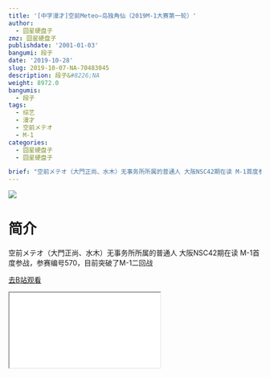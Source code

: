 ```yaml
---
title: '[中字漫才]空前Meteo—岛独角仙（2019M-1大赛第一轮）'
author:
  - 囧星硬盘子
zmz: 囧星硬盘子
publishdate: '2001-01-03'
bangumi: 段子
date: '2019-10-28'
slug: 2019-10-07-NA-70483045
description: 段子&#8226;NA
weight: 8972.0
bangumis:
  - 段子
tags:
  - 综艺
  - 漫才
  - 空前メテオ
  - M-1
categories:
  - 囧星硬盘子
  - 囧星硬盘子

brief: "空前メテオ（大門正尚、水木）无事务所所属的普通人 大阪NSC42期在读 M-1首度参战，参赛编号570，目前突破了M-1二回战"
---
```

![](https://raw.githubusercontent.com/tcgriffith/owaraisite/master/static/tmpimg/b54b5b0006dd701f771fd1262feb1e095ed789f1.jpg.480.jpg)
# 简介  
空前メテオ（大門正尚、水木）无事务所所属的普通人 大阪NSC42期在读 M-1首度参战，参赛编号570，目前突破了M-1二回战  

[去B站观看](https://www.bilibili.com/video/av70483045/)
<div class ="resp-container"><iframe class="testiframe" src="//player.bilibili.com/player.html?aid=70483045"", scrolling="no", allowfullscreen="true" > </iframe></div> 
